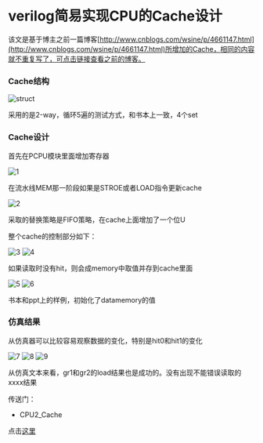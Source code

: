# verilog简易实现CPU的Cache设计

该文是基于博主之前一篇博客[http://www.cnblogs.com/wsine/p/4661147.html](http://www.cnblogs.com/wsine/p/4661147.html)所增加的Cache，相同的内容就不重复写了，可点击链接查看之前的博客。

### Cache结构

![struct](https://wsine.cn-gd.ufileos.com/image/wsine-blog-image196.png)

采用的是2-way，循环5遍的测试方式，和书本上一致，4个set

### Cache设计

首先在PCPU模块里面增加寄存器

![1](https://wsine.cn-gd.ufileos.com/image/wsine-blog-image197.png)

在流水线MEM那一阶段如果是STROE或者LOAD指令更新cache

![2](https://wsine.cn-gd.ufileos.com/image/wsine-blog-image198.png)

采取的替换策略是FIFO策略，在cache上面增加了一个位U

整个cache的控制部分如下：

![3](https://wsine.cn-gd.ufileos.com/image/wsine-blog-image199.png)
![4](https://wsine.cn-gd.ufileos.com/image/wsine-blog-image200.png)

如果读取时没有hit，则会成memory中取值并存到cache里面

![5](https://wsine.cn-gd.ufileos.com/image/wsine-blog-image201.png)
![6](https://wsine.cn-gd.ufileos.com/image/wsine-blog-image202.png)

书本和ppt上的样例，初始化了datamemory的值

### 仿真结果

从仿真器可以比较容易观察数据的变化，特别是hit0和hit1的变化

![7](https://wsine.cn-gd.ufileos.com/image/wsine-blog-image203.png)
![8](https://wsine.cn-gd.ufileos.com/image/wsine-blog-image204.png)
![9](https://wsine.cn-gd.ufileos.com/image/wsine-blog-image205.png)

从仿真文本来看，gr1和gr2的load结果也是成功的。没有出现不能错误读取的xxxx结果

传送门：

- CPU2_Cache

点击[这里](http://pan.baidu.com/s/1i3pMzLN)